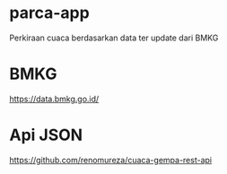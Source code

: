 # parca-app
Perkiraan cuaca berdasarkan data ter update dari BMKG
# BMKG
https://data.bmkg.go.id/
# Api JSON
https://github.com/renomureza/cuaca-gempa-rest-api

